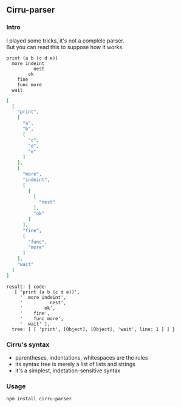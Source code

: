 ## Cirru-parser

### Intro

I played some tricks, it's not a complele parser.  
But you can read this to suppose how it works.  

```
print (a b (c d e))
  more indeint
          nest
        ok
    fine
    func more
  wait
```

```json
[
  [
    "print",
    [
      "a",
      "b",
      [
        "c",
        "d",
        "e"
      ]
    ],
    [
      "more",
      "indeint",
      [
        [
          [
            "nest"
          ],
          "ok"
        ]
      ],
      "fine",
      [
        "func",
        "more"
      ]
    ],
    "wait"
  ]
]
```

```
result: { code: 
   [ 'print (a b (c d e))',
     '  more indeint',
     '          nest',
     '        ok',
     '    fine',
     '    func more',
     '  wait' ],
  tree: [ [ 'print', [Object], [Object], 'wait', line: 1 ] ] }
```

### Cirru's syntax

* parentheses, indentations, whitespaces are the rules  
* its syntax tree is merely a list of lists and strings  
* it's a simplest, indetation-sensitive syntax

### Usage

```
npm install cirru-parser
```